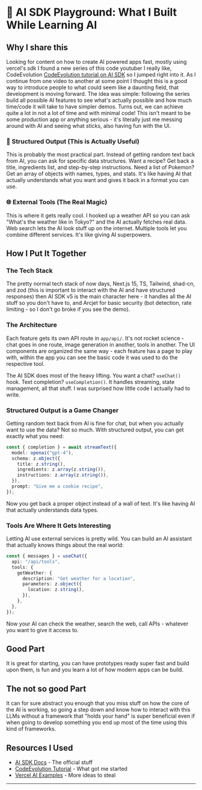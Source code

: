 # 🚀 AI SDK Playground: What I Built While Learning AI

## Why I share this

Looking for content on how to create AI powered apps fast, mostly using vercel's sdk I found a new series of this code youtuber I really like, CodeEvolution [CodeEvolution tutorial on AI SDK](https://www.youtube.com/watch?v=iS5tZ9WdO0k) so I jumped right into it. As I continue from one video to another at some point I thought this is a good way to introduce people to what could seem like a daunting field, that development is moving forward.
The idea was simple: following the series build all possible AI features to see what's actually possible and how much time/code it will take to have simpler demos. Turns out, we can achieve quite a lot in not a lot of time and with minimal code! This isn't meant to be some production app or anything serious - it's literally just me messing around with AI and seeing what sticks, also having fun with the UI.

### 🔧 Structured Output (This is Actually Useful)

This is probably the most practical part. Instead of getting random text back from AI, you can ask for specific data structures. Want a recipe? Get back a title, ingredients list, and step-by-step instructions. Need a list of Pokemon? Get an array of objects with names, types, and stats. It's like having AI that actually understands what you want and gives it back in a format you can use.

### 🌐 External Tools (The Real Magic)

This is where it gets really cool. I hooked up a weather API so you can ask "What's the weather like in Tokyo?" and the AI actually fetches real data. Web search lets the AI look stuff up on the internet. Multiple tools let you combine different services. It's like giving AI superpowers.

## How I Put It Together

### The Tech Stack

The pretty normal tech stack of now days, Next.js 15, TS, Tailwind, shad-cn, and zod (this is important to interact with the AI and have structured responses) then AI SDK v5 is the main character here - it handles all the AI stuff so you don't have to, and Arcjet for basic security (bot detection, rate limiting - so I don't go broke if you see the demo).

### The Architecture

Each feature gets its own API route in `app/api/`. It's not rocket science - chat goes in one route, image generation in another, tools in another. The UI components are organized the same way - each feature has a page to play with, within the app you can see the basic code it was used to do the respective tool.

The AI SDK does most of the heavy lifting. You want a chat? `useChat()` hook. Text completion? `useCompletion()`. It handles streaming, state management, all that stuff. I was surprised how little code I actually had to write.

### Structured Output is a Game Changer

Getting random text back from AI is fine for chat, but when you actually want to use the data? Not so much. With structured output, you can get exactly what you need:

```typescript
const { completion } = await streamText({
  model: openai("gpt-4"),
  schema: z.object({
    title: z.string(),
    ingredients: z.array(z.string()),
    instructions: z.array(z.string()),
  }),
  prompt: "Give me a cookie recipe",
});
```

Now you get back a proper object instead of a wall of text. It's like having AI that actually understands data types.

### Tools Are Where It Gets Interesting

Letting AI use external services is pretty wild. You can build an AI assistant that actually knows things about the real world:

```typescript
const { messages } = useChat({
  api: "/api/tools",
  tools: {
    getWeather: {
      description: "Get weather for a location",
      parameters: z.object({
        location: z.string(),
      }),
    },
  },
});
```

Now your AI can check the weather, search the web, call APIs - whatever you want to give it access to.

## Good Part

It is great for starting, you can have prototypes ready super fast and build upon them, is fun and you learn a lot of how modern apps can be build.

## The not so good Part

It can for sure abstract you enough that you miss stuff on how the core of the AI is working, so going a step down and know how to interact with this LLMs without a framework that "holds your hand" is super beneficial even if when going to develop something you end up most of the time using this kind of frameworks.

## Resources I Used

- [AI SDK Docs](https://sdk.vercel.ai) - The official stuff
- [CodeEvolution Tutorial](https://www.youtube.com/watch?v=iS5tZ9WdO0k) - What got me started
- [Vercel AI Examples](https://github.com/vercel/ai/tree/main/examples) - More ideas to steal

---
